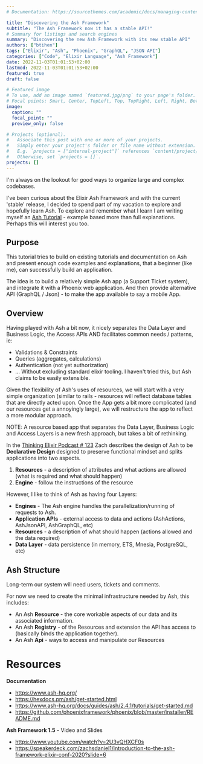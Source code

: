 ```yaml
---
# Documentation: https://sourcethemes.com/academic/docs/managing-content/

title: "Discovering the Ash Framework"
subtitle: "The Ash Framework now it has a stable API!"
# Summary for listings and search engines
summary: "Discovering the new Ash Framework with its new stable API"
authors: ["btihen"]
tags: ["Elixir", "Ash", "Phoenix", "GraphQL", "JSON API"]
categories: ["Code", "Elixir Language", "Ash Framework"]
date: 2022-11-03T01:01:53+02:00
lastmod: 2022-11-03T01:01:53+02:00
featured: true
draft: false

# Featured image
# To use, add an image named `featured.jpg/png` to your page's folder.
# Focal points: Smart, Center, TopLeft, Top, TopRight, Left, Right, BottomLeft, Bottom, BottomRight.
image:
  caption: ""
  focal_point: ""
  preview_only: false

# Projects (optional).
#   Associate this post with one or more of your projects.
#   Simply enter your project's folder or file name without extension.
#   E.g. `projects = ["internal-project"]` references `content/project/deep-learning/index.md`.
#   Otherwise, set `projects = []`.
projects: []
---
```


I'm always on the lookout for good ways to organize large and complex codebases.

I've been curious about the Elixir Ash Framework and with the current 'stable' release, I decided to spend part of my vacation to explore and hopefully learn Ash.  To explore and remember what I learn I am writing myself an [Ash Tutorial](/tutorials/ash_2_1/) - example based more than full explanations.  Perhaps this will interest you too.

## Purpose

This tutorial tries to build on existing tutorials and documentation on Ash and present enough code examples and explanations, that a beginner (like me), can successfully build an application.

The idea is to build a relatively simple Ash app (a Support Ticket system), and integrate it with a Phoenix web application.  And then provide alternative API (GraphQL / Json) - to make the app available to say a mobile App.

## Overview

Having played with Ash a bit now, it nicely separates the Data Layer and Business Logic, the Access APIs AND facilitates common needs / patterns, ie:

* Validations & Constraints
* Queries (aggregates, calculations)
* Authentication (not yet authorization)
* ...
Without excluding standard elixir tooling.  I haven't tried this, but Ash claims to be easily extensible.

Given the flexibility of Ash's uses of resources, we will start with a very simple organization (similar to rails - resources will reflect database tables that are directly acted upon.  Once the App gets a bit more complicated (and our resources get a annoyingly large), we will restructure the app to reflect a more modular approach.

NOTE: A resource based app that separates the Data Layer, Business Logic and Access Layers is a new fresh approach, but takes a bit of rethinking.

In the [Thinking Elixir Podcast # 123](https://podcast.thinkingelixir.com/123) Zach describes the design of Ash to be **Declarative Design** designed to preserve functional mindset and splits applications into two aspects.

1. **Resources** - a description of attributes and what actions are allowed (what is required and what should happen)
2. **Engine** - follow the instructions of the resource

However, I like to think of Ash as having four Layers:

* **Engines** - The Ash engine handles the parallelization/running of requests to Ash.
* **Application APIs** - external access to data and actions (AshActions, AshJsonAPI, AshGraphQL, etc)
* **Resources** - a description of what should happen (actions allowed and the data required)
* **Data Layer** - data persistence (in memory, ETS, Mnesia, PostgreSQL, etc)

## Ash Structure

Long-term our system will need users, tickets and comments.

For now we need to create the minimal infrastructure needed by Ash, this includes:

* An Ash **Resource** - the core workable aspects of our data and its associated information.
* An Ash **Registry** - of the Resources and extension the API has access to (basically binds the application together).
* An Ash **Api** - ways to access and manipulate our Resources


# Resources

**Documentation**

* https://www.ash-hq.org/
* https://hexdocs.pm/ash/get-started.html
* https://www.ash-hq.org/docs/guides/ash/2.4.1/tutorials/get-started.md
* https://github.com/phoenixframework/phoenix/blob/master/installer/README.md

**Ash Framework 1.5** - Video and Slides

* https://www.youtube.com/watch?v=2U3vQHXCF0s
* https://speakerdeck.com/zachsdaniel1/introduction-to-the-ash-framework-elixir-conf-2020?slide=6
